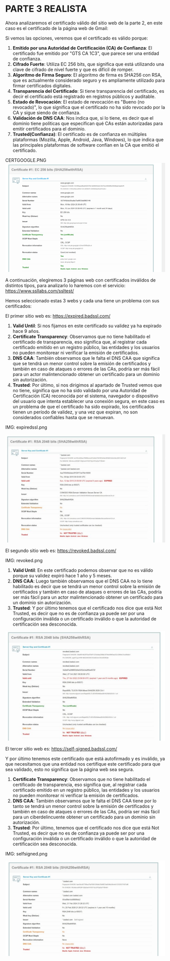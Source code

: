 
# PARTE 3 REALISTA

Ahora analizaremos el certificado válido del sitio web de la parte 2, en este caso es el certificado de la página web de Gmail:

Si vemos las opciones, veremos que el certificado es válido porque:

1. **Emitido por una Autoridad de Certificación (CA) de Confianza**: El certificado fue emitido por "GTS CA 1C3", que parece ser una entidad de confianza. 
1. **Cifrado Fuerte**: Utiliza EC 256 bits, que significa que está utilizando una clave de cifrado de nivel fuerte y que es difícil de romper.
1. **Algoritmo de Firma Seguro**: El algoritmo de firma es SHA256 con RSA, que es actualmente considerado seguro y es ampliamente utilizado para firmar certificados digitales.
1. **Transparencia del Certificado**: Si tiene transparencia del certificado, es decir el certificado está registrado en registros públicos y auditable.
1. **Estado de Revocación**: El estado de revocación es "Bueno (no revocado)", lo que significa que el certificado no ha sido revocado por la CA y sigue siendo de confianza.
1. **Validación de DNS CAA**: Nos indica que, si lo tiene, es decir que el dominio tiene políticas que especifican qué CAs están autorizadas para emitir certificados para el dominio.
1. **Trusted(Confianza)**: El certificado es de confianza en múltiples plataformas (Mozilla, Apple, Android, Java, Windows), lo que indica que las principales plataformas de software confían en la CA que emitió el certificado.

CERTGOOGLE.PNG
![imgcertgoogle](img/certgoogle.png)

A continuación, elegiremos 3 páginas web con certificados inválidos de distintos tipos, para analizarlo lo haremos con el servicio: <https://www.ssllabs.com/ssltest/>  

Hemos seleccionado estas 3 webs y cada una tiene un problema con sus certificados:

El primer sitio web es: <https://expired.badssl.com/>

1. **Valid Until**: Si nos fijamos en este certificado su validez ya ha expirado hace 9 años.
1. **Certificate Transparency**: Observamos que no tiene habilitado el certificado de transparencia, eso significa que, al registrar cada certificado emitido en un registro público, las entidades y los usuarios no pueden monitorear ni verificar la emisión de certificados.
1. **DNS CAA**: También observamos que le falta el DNS CAA que significa que se tendrá un menor control sobre la emisión de certificados y también en caso de ataques o errores de las CAs, podría ser más fácil para un actor malintencionado obtener un certificado para un dominio sin autorización. 
1. **Trusted**: Por último, si nos dirigimos al apartado de Trusted vemos que no tiene, significa que no ha sido validado por una Autoridad de Certificación (CA) reconocida por el sistema, navegador o dispositivo del usuario que intenta establecer una conexión segura, en este caso es un problema de que el certificado ha sido expirado, los certificados tienen un período de validez, y una vez que expiran, no son considerados confiables hasta que se renuevan.

IMG: expiredssl.png

![imgexpiredssl](img/Aspose.Words.76d9b43d-2804-4deb-b36b-29104b9f30b8.008.jpeg)



El segundo sitio web es: <https://revoked.badssl.com/>

IMG: revoked.png

1. **Valid Until**: En este certificado podemos observar que no es válido porque su validez expiró hace 1 año y 5 meses.
1. **DNS CAA**: Luego también observamos que el DNS CAA no lo tiene habilitado es decir que se tendrá un menor control sobre la emisión de certificados y también en caso de ataques o errores de las CAs, podría ser más fácil para un actor malintencionado obtener un certificado para un dominio sin autorización. 
1. **Trusted**: Y por último tenemos que el certificado nos dice que está Not Trusted, es decir que no es de confianza ya puede ser por una configuración inválida o un certificado inválido o que la autoridad de certificación sea desconocida.

![imgrevoked](img/Aspose.Words.76d9b43d-2804-4deb-b36b-29104b9f30b8.009.jpeg)


El tercer sitio web es: <https://self-signed.badssl.com/> 

Y por último tenemos este certificado que está autofirmado y es inválido, ya que necesitamos que una entidad nos certifique este certificado para que sea validado, esto no significa que la página web sea segura.

1. **Certificate Transparency**: Observamos que no tiene habilitado el certificado de transparencia, eso significa que, al registrar cada certificado emitido en un registro público, las entidades y los usuarios no pueden monitorear ni verificar la emisión de certificados.
1. **DNS CAA**: También observamos que le falta el DNS CAA tiene por lo tanto se tendrá un menor control sobre la emisión de certificados y también en caso de ataques o errores de las CAs, podría ser más fácil para un ciberdelincuente obtener un certificado para un dominio sin autorización. 
1. **Trusted**: Por último, tenemos que el certificado nos dice que está Not Trusted, es decir que no es de confianza ya puede ser por una configuración inválida o un certificado inválido o que la autoridad de certificación sea desconocida.

IMG: selfsigned.png

![imgselfsigned](img/Aspose.Words.76d9b43d-2804-4deb-b36b-29104b9f30b8.010.jpeg)



[ref1]: Aspose.Words.76d9b43d-2804-4deb-b36b-29104b9f30b8.006.jpeg
[ref2]: Aspose.Words.76d9b43d-2804-4deb-b36b-29104b9f30b8.007.jpeg

